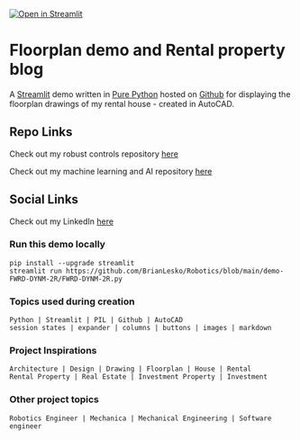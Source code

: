 [![Open in Streamlit](https://static.streamlit.io/badges/streamlit_badge_black_white.svg)](https://autocad-eoak-lesko.streamlit.app)

# Floorplan demo and Rental property blog 
  
A [Streamlit](https://streamlit.io/) demo written in [Pure Python]() hosted on [Github](https://github.com/BrianLesko) for displaying the floorplan drawings of my rental house - created in AutoCAD. 

## Repo Links 

Check out my robust controls repository [here](https://github.com/BrianLesko/RobustControls)

Check out my machine learning and AI repository [here](https://github.com/BrianLesko/MachineLearning)

## Social Links 

Check out my LinkedIn [here](https://www.linkedin.com/in/brianlesko/)

### Run this demo locally
```
pip install --upgrade streamlit
streamlit run https://github.com/BrianLesko/Robotics/blob/main/demo-FWRD-DYNM-2R/FWRD-DYNM-2R.py
```

### Topics used during creation
```
Python | Streamlit | PIL | Github | AutoCAD 
session states | expander | columns | buttons | images | markdown
```

### Project Inspirations
```
Architecture | Design | Drawing | Floorplan | House | Rental 
Rental Property | Real Estate | Investment Property | Investment
```

### Other project topics
```
Robotics Engineer | Mechanica | Mechanical Engineering | Software engineer
```
